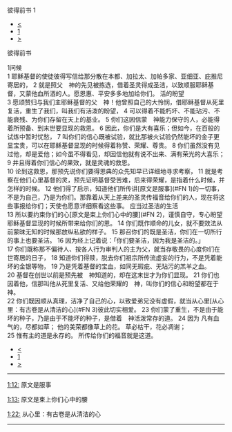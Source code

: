 ﻿





 彼得前书 1




* [<](bible/JAS05.md)
* [1](bible/1PE.md)
* [>](bible/1PE02.md)



彼得前书 
 
1问候  
1 耶稣基督的使徒彼得写信给那分散在本都、加拉太、加帕多家、亚细亚、庇推尼寄居的， 
2 就是照父　神的先见被拣选，借着圣灵得成圣洁，以致顺服耶稣基督，又蒙他血所洒的人。愿恩惠、平安多多地加给你们。 活的盼望  
3 愿颂赞归与我们主耶稣基督的父　神！他曾照自己的大怜悯，借耶稣基督从死里复活，重生了我们，叫我们有活泼的盼望， 
4 可以得着不能朽坏、不能玷污、不能衰残、为你们存留在天上的基业。 
5 你们这因信蒙　神能力保守的人，必能得着所预备、到末世要显现的救恩。 
6 因此，你们是大有喜乐；但如今，在百般的试炼中暂时忧愁， 
7 叫你们的信心既被试验，就比那被火试验仍然能坏的金子更显宝贵，可以在耶稣基督显现的时候得着称赞、荣耀、尊贵。 
8 你们虽然没有见过他，却是爱他；如今虽不得看见，却因信他就有说不出来、满有荣光的大喜乐； 
9 并且得着你们信心的果效，就是灵魂的救恩。  
10 论到这救恩，那预先说你们要得恩典的众先知早已详细地寻求考察， 
11 就是考察在他们心里基督的灵，预先证明基督受苦难，后来得荣耀，是指着什么时候，并怎样的时候。 
12 他们得了启示，知道他们所传讲[原文是服事](#FN
1)的一切事，不是为自己，乃是为你们。那靠着从天上差来的圣灵传福音给你们的人，现在将这些事报给你们；天使也愿意详细察看这些事。 应当过圣洁的生活  
13 所以要约束你们的心[原文是束上你们心中的腰](#FN
2)，谨慎自守，专心盼望耶稣基督显现的时候所带来给你们的恩。 
14 你们既作顺命的儿女，就不要效法从前蒙昧无知的时候那放纵私欲的样子。 
15 那召你们的既是圣洁，你们在一切所行的事上也要圣洁。 
16 因为经上记着说：「你们要圣洁，因为我是圣洁的。」  
17 你们既称那不偏待人、按各人行为审判人的主为父，就当存敬畏的心度你们在世寄居的日子， 
18 知道你们得赎，脱去你们祖宗所传流虚妄的行为，不是凭着能坏的金银等物， 
19 乃是凭着基督的宝血，如同无瑕疵、无玷污的羔羊之血。 
20 基督在创世以前是预先被　神知道的，却在这末世才为你们显现。 
21 你们也因着他，信那叫他从死里复活、又给他荣耀的　神，叫你们的信心和盼望都在于　神。  
22 你们既因顺从真理，洁净了自己的心，以致爱弟兄没有虚假，就当从心里[从心里：有古卷是从清洁的心](#FN
3)彼此切实相爱。 
23 你们蒙了重生，不是由于能坏的种子，乃是由于不能坏的种子，是借着　神活泼常存的道。 
24 因为 凡有血气的，尽都如草； 他的美荣都像草上的花。 草必枯干，花必凋谢；  
25 惟有主的道是永存的。 所传给你们的福音就是这道。 
* [<](bible/JAS05.md)
* [1](bible/1PE.md)
* [>](bible/1PE02.md)





---


[1:12:](#V12)
原文是服事


[1:13:](#V13)
原文是束上你们心中的腰


[1:22:](#V22)
从心里：有古卷是从清洁的心




---









